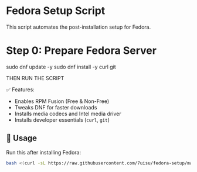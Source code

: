 # Fedora Setup Script

This script automates the post-installation setup for Fedora.

# Step 0: Prepare Fedora Server
sudo dnf update -y
sudo dnf install -y curl git

THEN RUN THE SCRIPT

✅ Features:
- Enables RPM Fusion (Free & Non-Free)
- Tweaks DNF for faster downloads
- Installs media codecs and Intel media driver
- Installs developer essentials (`curl`, `git`)

## 🚀 Usage

Run this after installing Fedora:

```bash
bash <(curl -sL https://raw.githubusercontent.com/7uisu/fedora-setup/main/post-install-fedora.sh)
